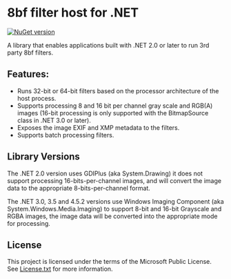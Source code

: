 # 8bf filter host for .NET
 
 [![NuGet version](https://img.shields.io/nuget/v/PSFilterHost.svg?style=flat)](https://www.nuget.org/packages/PSFilterHost/)

 A library that enables applications built with .NET 2.0 or later to run 3rd party 8bf filters. 

## Features:

* Runs 32-bit or 64-bit filters based on the processor architecture of the host process.
*  Supports processing 8 and 16 bit per channel gray scale and RGB(A) images (16-bit processing is only supported with the BitmapSource class in .NET 3.0 or later). 
*  Exposes the image EXIF and XMP metadata to the filters.
*   Supports batch processing filters.

## Library Versions

The .NET 2.0 version uses GDIPlus (aka System.Drawing) it does not support processing 16-bits-per-channel images, and will convert the image data to the appropriate 8-bits-per-channel format.

The .NET 3.0, 3.5 and 4.5.2 versions use Windows Imaging Component (aka System.Windows.Media.Imaging) to support 8-bit and 16-bit Grayscale and RGBA images, the image data will be converted into the appropriate mode for processing.

## License

This project is licensed under the terms of the Microsoft Public License.   
See [License.txt](License.txt) for more information.